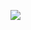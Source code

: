 ![](http://www.plantuml.com/plantuml/proxy?cache=no&src=https://raw.githubusercontent.com/oleksandrblazhko/ai-215-saulyak/lab_work_7/2-SoftWareDesign/2.7-PlantUML/DataModel.puml)
